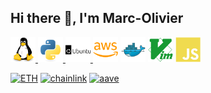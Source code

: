 ## Hi there 👋, I'm Marc-Olivier

<!--
**marcolivierbouch/marcolivierbouch** is a ✨ _special_ ✨ repository because its `README.md` (this file) appears on your GitHub profile.

Here are some ideas to get you started:

- 🔭 I’m currently working on ...
- 🌱 I’m currently learning ...
- 👯 I’m looking to collaborate on ...
- 🤔 I’m looking for help with ...
- 💬 Ask me about ...
- 📫 How to reach me: ...
- 😄 Pronouns: ...
- ⚡ Fun fact: ...
-->

<!--Linux -->
<p align="left"> <a href="https://www.linux.org/" target="__blank"> <img src="https://raw.githubusercontent.com/devicons/devicon/master/icons/linux/linux-original.svg" alt="linux" width="40" height="40"/> </a> 
<!--Python -->
<a href="https://pythonbasics.org" target="__blank"> <img src="https://raw.githubusercontent.com/devicons/devicon/master/icons/python/python-original.svg" alt="Python" width="40" height="40"/> </a>
<!--Ubuntu -->
</a><a href="https://ubuntu.com/" target="__blank"> <img src="https://raw.githubusercontent.com/devicons/devicon/master/icons/ubuntu/ubuntu-plain-wordmark.svg" alt="Ubuntu" width="40" height="40"/> </a> 
<!--AWS -->
<a href="https://aws.amazon.com/" target="__blank"> <img src="https://raw.githubusercontent.com/devicons/devicon/master/icons/amazonwebservices/amazonwebservices-plain-wordmark.svg" alt="aws" width="40" height="40"/></a>
<!--Docker -->
<a href="https://www.docker.com/" target="__blank"> <img src="https://raw.githubusercontent.com/devicons/devicon/master/icons/docker/docker-original.svg" alt="docker" width="40" height="40"/></a>
<!--Vim -->
<a href="https://www.vim.org/" target="__blank"> <img src="https://raw.githubusercontent.com/devicons/devicon/master/icons/vim/vim-plain.svg" alt="vim" width="40" height="40"/></a>
<!--JS -->
<a href="https://www.javascript.com/" target="__blank"> <img src="https://github.com/devicons/devicon/blob/master/icons/javascript/javascript-plain.svg" alt="js"  height="40"/></a>
<!--ETH -->
<p align="left"> 
<a href="https://ethereum.org/en/" target="__blank"> <img src="https://upload.wikimedia.org/wikipedia/commons/d/d0/Eth-diamond-rainbow.png" alt="ETH"  height="40"/></a>
<a href="https://chain.link/" target="__blank"> <img src="https://assets-global.website-files.com/5f6b7190899f41fb70882d08/5f760a499b56c47b8fa74fbb_chainlink-logo.svg" alt="chainlink"  height="40"/></a>
<a href="https://app.aave.com/" target="__blank"> <img src="https://app.aave.com/aaveLogo.svg" alt="aave"  height="40"/></a>

